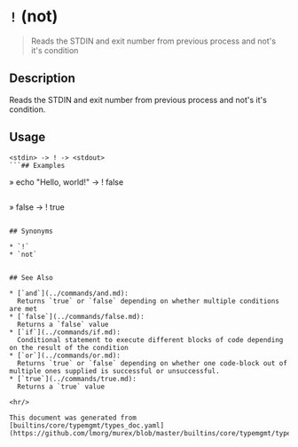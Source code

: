 # `!` (not)

> Reads the STDIN and exit number from previous process and not's it's condition

## Description

Reads the STDIN and exit number from previous process and not's it's condition.

## Usage

```
<stdin> -> ! -> <stdout>
```## Examples

```
» echo "Hello, world!" -> !
false
```

```
» false -> !
true
```

## Synonyms

* `!`
* `not`


## See Also

* [`and`](../commands/and.md):
  Returns `true` or `false` depending on whether multiple conditions are met
* [`false`](../commands/false.md):
  Returns a `false` value
* [`if`](../commands/if.md):
  Conditional statement to execute different blocks of code depending on the result of the condition
* [`or`](../commands/or.md):
  Returns `true` or `false` depending on whether one code-block out of multiple ones supplied is successful or unsuccessful.
* [`true`](../commands/true.md):
  Returns a `true` value

<hr/>

This document was generated from [builtins/core/typemgmt/types_doc.yaml](https://github.com/lmorg/murex/blob/master/builtins/core/typemgmt/types_doc.yaml).